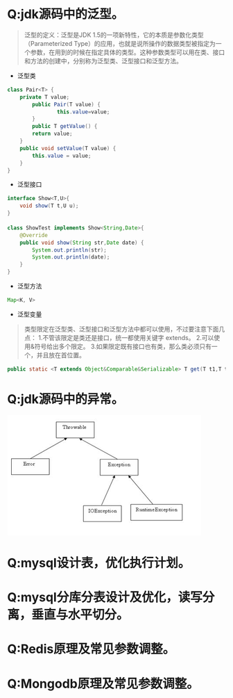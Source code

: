 Q:jdk源码中的泛型。
===
>泛型的定义：泛型是JDK 1.5的一项新特性，它的本质是参数化类型（Parameterized Type）的应用，也就是说所操作的数据类型被指定为一个参数，在用到的时候在指定具体的类型。这种参数类型可以用在类、接口和方法的创建中，分别称为泛型类、泛型接口和泛型方法。
+ 泛型类
``` Java
class Pair<T> {  
    private T value;  
        public Pair(T value) {  
                this.value=value;  
        }  
        public T getValue() {  
        return value;  
    }  
    public void setValue(T value) {  
        this.value = value;  
    }  
}
```
+ 泛型接口
``` Java
interface Show<T,U>{  
    void show(T t,U u);  
}  
  
class ShowTest implements Show<String,Date>{  
    @Override  
    public void show(String str,Date date) {  
        System.out.println(str);  
        System.out.println(date);  
    }  
} 
```
+ 泛型方法
``` Java
Map<K, V>
```
+ 泛型变量
>类型限定在泛型类、泛型接口和泛型方法中都可以使用，不过要注意下面几点：
1.不管该限定是类还是接口，统一都使用关键字 extends。
2.可以使用&符号给出多个限定。
3.如果限定既有接口也有类，那么类必须只有一个，并且放在首位置。
``` Java
public static <T extends Object&Comparable&Serializable> T get(T t1,T t2)  
```

Q:jdk源码中的异常。
===
![Image text](https://github.com/IceDarron/Note/blob/master/Image/java_throwable.png)

Q:mysql设计表，优化执行计划。
===

Q:mysql分库分表设计及优化，读写分离，垂直与水平切分。
===

Q:Redis原理及常见参数调整。
===

Q:Mongodb原理及常见参数调整。
===
